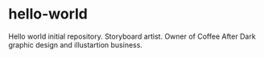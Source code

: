 # hello-world
Hello world initial repository. 
Storyboard artist. Owner of Coffee After Dark graphic design and illustartion business. 
